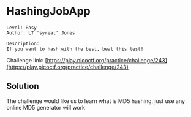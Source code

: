 # HashingJobApp

```
Level: Easy
Author: LT 'syreal' Jones

Description:
If you want to hash with the best, beat this test!
```
Challenge link: [https://play.picoctf.org/practice/challenge/243](https://play.picoctf.org/practice/challenge/243)

## Solution

The challenge would like us to learn what is MD5 hashing, just use any online MD5 generator will work
